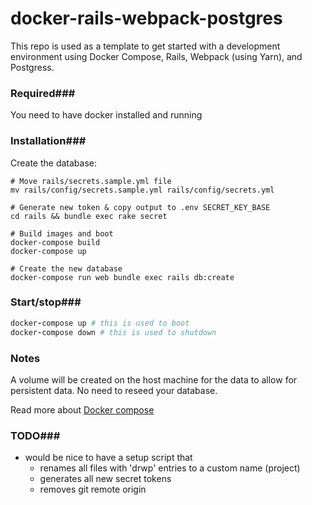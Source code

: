 # docker-rails-webpack-postgres

This repo is used as a template to get started with a development environment using Docker Compose, Rails, Webpack (using Yarn), and Postgress. 



### Required###

You need to have docker installed and running



### Installation###

Create the database:

```shell
# Move rails/secrets.sample.yml file
mv rails/config/secrets.sample.yml rails/config/secrets.yml

# Generate new token & copy output to .env SECRET_KEY_BASE
cd rails && bundle exec rake secret

# Build images and boot
docker-compose build
docker-compose up

# Create the new database
docker-compose run web bundle exec rails db:create
```



### Start/stop###

```ruby
docker-compose up # this is used to boot
docker-compose down # this is used to shutdown
```



### Notes

A volume will be created on the host machine for the data to allow for persistent data. No need to reseed your database.

Read more about [Docker compose](https://docs.docker.com/compose/)



### TODO###

- would be nice to have a setup script that
  - renames all files with 'drwp' entries to a custom name (project)
  - generates all new secret tokens
  - removes git remote origin

